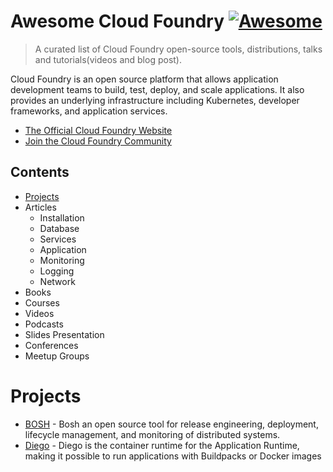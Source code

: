 # Awesome Cloud Foundry [![Awesome](https://awesome.re/badge.svg)](https://github.com/sindresorhus/awesome)

> A curated list of Cloud Foundry open-source tools, distributions, talks and tutorials(videos and blog post).

Cloud Foundry is an open source platform that allows application development teams to build, test, deploy, and scale applications. It also provides an underlying infrastructure including Kubernetes, developer frameworks, and application services.

- [The Official Cloud Foundry Website](https://cloudfoundry.org)
- [Join the Cloud Foundry Community](https://slack.cloudfoundry.org)

## Contents

- [Projects](#Projects)
- Articles
  - Installation
  - Database
  - Services
  - Application
  - Monitoring
  - Logging
  - Network
- Books
- Courses
- Videos
- Podcasts
- Slides Presentation
- Conferences
- Meetup Groups

# Projects

- [BOSH](https://bosh.io/docs/) - Bosh an open source tool for release engineering, deployment, lifecycle management, and monitoring of distributed systems.
- [Diego](https://github.com/cloudfoundry/diego-release) - Diego is the container runtime for the Application Runtime, making it possible to run applications with Buildpacks or Docker images

